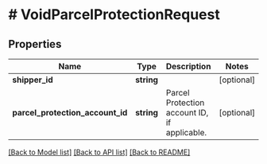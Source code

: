 # # VoidParcelProtectionRequest

## Properties

Name | Type | Description | Notes
------------ | ------------- | ------------- | -------------
**shipper_id** | **string** |  | [optional] 
**parcel_protection_account_id** | **string** | Parcel Protection account ID, if applicable. | [optional] 

[[Back to Model list]](../../README.md#documentation-for-models) [[Back to API list]](../../README.md#documentation-for-api-endpoints) [[Back to README]](../../README.md)


